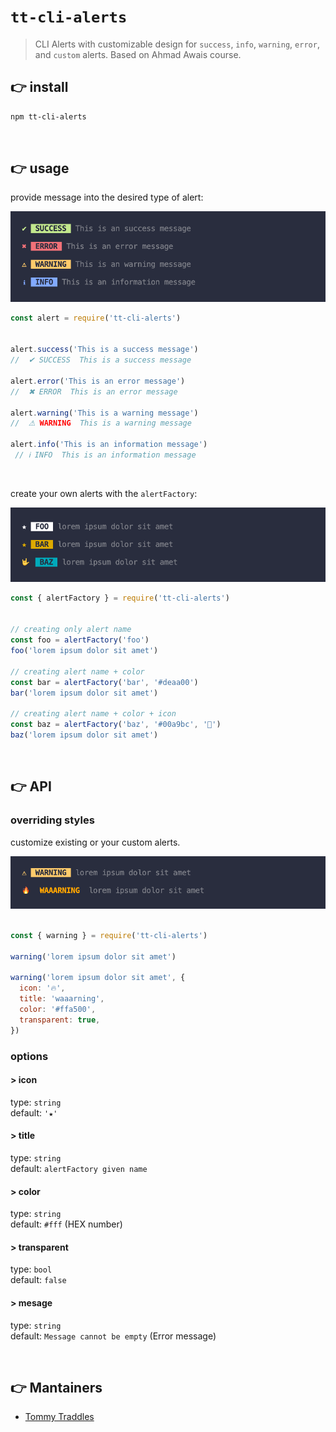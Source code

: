 # `tt-cli-alerts`


> CLI Alerts with customizable design for  `success`, `info`, `warning`, `error`, and `custom` alerts. Based on Ahmad Awais course.


## 👉 install
```sh
npm tt-cli-alerts
```

<br>

## 👉 usage

provide message into the desired type of alert:
<br>

![tt-cli-alerts default alerts](https://github.com/TommyTraddles/tt-cli-alerts/blob/main/media/default-alerts.png?raw=true)


```js
const alert = require('tt-cli-alerts')


alert.success('This is a success message')
//  ✔ SUCCESS  This is a success message

alert.error('This is an error message')
//  ✖ ERROR  This is an error message

alert.warning('This is a warning message')
//  ⚠ WARNING  This is a warning message

alert.info('This is an information message')
 // ℹ INFO  This is an information message

```

<br>

create your own alerts with the `alertFactory`:
<br>

![tt-cli-alerts custom alerts](https://github.com/TommyTraddles/tt-cli-alerts/blob/main/media/custom-alerts.png?raw=true)

```js
const { alertFactory } = require('tt-cli-alerts')


// creating only alert name
const foo = alertFactory('foo')
foo('lorem ipsum dolor sit amet')

// creating alert name + color
const bar = alertFactory('bar', '#deaa00')
bar('lorem ipsum dolor sit amet')

// creating alert name + color + icon
const baz = alertFactory('baz', '#00a9bc', '🤟')
baz('lorem ipsum dolor sit amet')


```

<br>

## 👉 API

### overriding styles
customize existing or your custom alerts.
<br>

![tt-cli-alerts overide styles](https://github.com/TommyTraddles/tt-cli-alerts/blob/main/media/overide-styles.png?raw=true)

```js

const { warning } = require('tt-cli-alerts')

warning('lorem ipsum dolor sit amet')

warning('lorem ipsum dolor sit amet', {
  icon: '🔥',
  title: 'waaarning',
  color: '#ffa500',
  transparent: true,
})

```

### options

#### > icon
type: `string` <br>
default: `'★'`

#### > title
type: `string` <br>
default: `alertFactory given name`

#### > color
type: `string` <br>
default: `#fff` (HEX number)

#### > transparent
type: `bool` <br>
default: `false`

#### > mesage
type: `string` <br>
default: `Message cannot be empty` (Error message)

<br>

## 👉 Mantainers

- [Tommy Traddles](https://github.com/TommyTraddles)